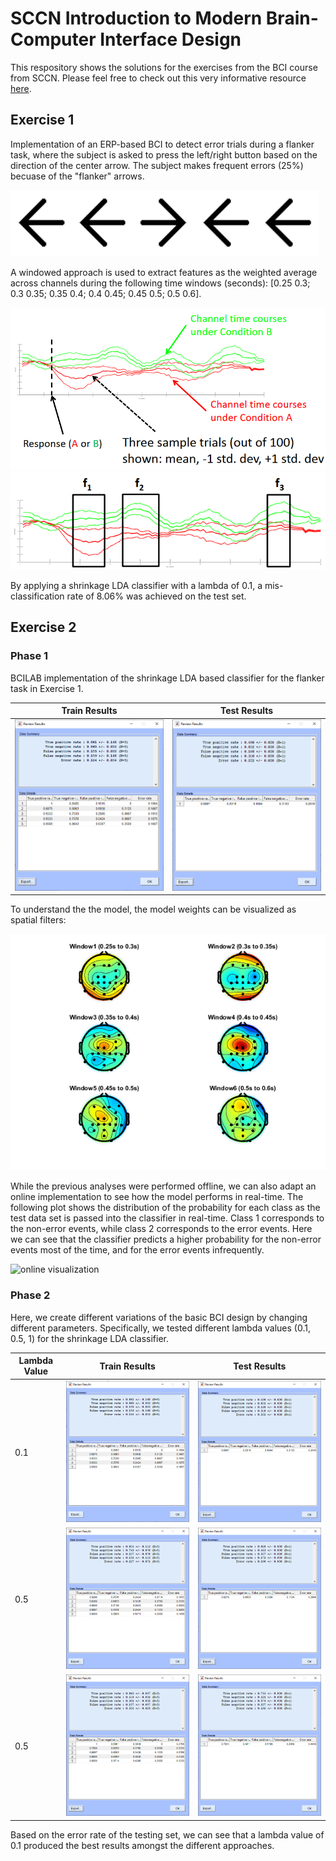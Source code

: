 # SCCN Introduction to Modern Brain-Computer Interface Design

This respository shows the solutions for the exercises from the BCI course from SCCN. Please feel free to check out this very informative resource [here](https://sccn.ucsd.edu/wiki/Introduction_To_Modern_Brain-Computer_Interface_Design).

## Exercise 1

Implementation of an ERP-based BCI to detect error trials during a flanker task, where the subject is asked to press the left/right button based on the direction of the center arrow. The subject makes frequent errors (25%) becuase of the "flanker" arrows.

![flanker task](ex1/flanker.png)

A windowed approach is used to extract features as the weighted average across channels during the following time windows (seconds): [0.25 0.3; 0.3 0.35; 0.35 0.4; 0.4 0.45; 0.45 0.5; 0.5 0.6].

![ERP 1](ex1/ERP_1.png)
![ERP 2](ex1/ERP_2.png)

By applying a shrinkage LDA classifier with a lambda of 0.1, a mis-classification rate of 8.06% was achieved on the test set.


## Exercise 2

### Phase 1

BCILAB implementation of the shrinkage LDA based classifier for the flanker task in Exercise 1.

| Train Results | Test Results |
| ------------- | ------------ |
| ![train results](ex2/ex2_phase1_train_results.png) | ![test results](ex2/ex2_phase1_test_results.png) |


To understand the the model, the model weights can be visualized as spatial filters:

![model weights](ex2/ex2_phase1_model_weights.png)


While the previous analyses were performed offline, we can also adapt an online implementation to see how the model performs in real-time. The following plot shows the distribution of the probability for each class as the test data set is passed into the classifier in real-time. Class 1 corresponds to the non-error events, while class 2 corresponds to the error events. Here we can see that the classifier predicts a higher probability for the non-error events most of the time, and for the error events infrequently.

![online visualization](ex2_phase1_online.gif)


### Phase 2

Here, we create different variations of the basic BCI design by changing different parameters. Specifically, we tested different lambda values (0.1, 0.5, 1) for the shrinkage LDA classifier.

| Lambda Value | Train Results | Test Results |
| ------------ | ------------- | ------------ |
| 0.1          | ![slda01train](ex2/ex2_phase2_slda01_train_results.png) | ![slda01test](ex2/ex2_phase2_slda01_test_results.png) |
| 0.5          | ![slda05train](ex2/ex2_phase2_slda05_train_results.png) | ![slda05test](ex2/ex2_phase2_slda05_test_results.png) |
| 0.5          | ![slda1train](ex2/ex2_phase2_slda1_train_results.png)   | ![slda1test](ex2/ex2_phase2_slda1_test_results.png)   |


Based on the error rate of the testing set, we can see that a lambda value of 0.1 produced the best results amongst the different approaches.

